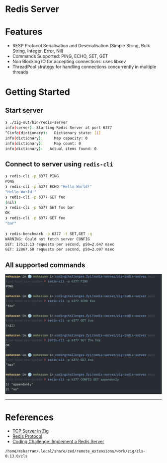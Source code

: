 # Redis Server

# Features

- RESP Protocol Serialisation and Deserialisation (Simple String, Bulk String, Integer, Error, Nil)
- Commands Supported: PING, ECHO, SET, GET
- Non Blocking IO for accepting connections: uses libxev
- ThreadPool strategy for handling connections concurrently in multiple threads

# Getting Started

## Start server

```sh
❯ ./zig-out/bin/redis-server
info(server): Starting Redis Server at port 6377
^Cinfo(dictionary):   Dictionary state: [1]
info(dictionary):     Map capacity: 0
info(dictionary):     Map count: 0
info(dictionary):   Actual items found: 0
```

## Connect to server using `redis-cli`

```sh
❯ redis-cli -p 6377 PING
PONG
❯ redis-cli -p 6377 ECHO "Hello World!"
"Hello World!"
❯ redis-cli -p 6377 GET foo
(nil)
❯ redis-cli -p 6377 SET foo bar
OK
❯ redis-cli -p 6377 GET foo
"bar"

❯ redis-benchmark -p 6377 -t SET,GET -q
WARNING: Could not fetch server CONFIG
SET: 17513.13 requests per second, p50=2.647 msec
GET: 22867.60 requests per second, p50=2.007 msec
```

## All supported commands

![image](./images/commands.png)

---

# References

- [TCP Server in Zig](https://www.openmymind.net/TCP-Server-In-Zig-Part-1-Single-Threaded/)
- [Redis Protocol](https://redis.io/docs/latest/develop/reference/protocol-spec/#resp-protocol-description)
- [Coding Challenge: Implement a Redis Server](https://codingchallenges.fyi/challenges/challenge-redis/)

```
/home/msharran/.local/share/zed/remote_extensions/work/zig/zls-0.13.0/zls
```
